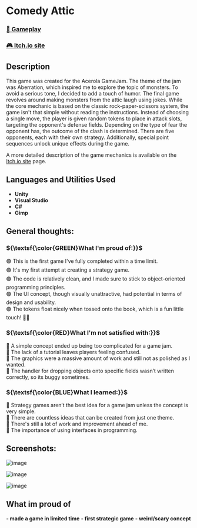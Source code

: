 <h1>Comedy Attic </h1>

 ### [🎦 Gameplay](https://www.youtube.com/watch?v=AlaLt6eQ00w)
 ### [🎮 Itch.io site](https://fushiboy.itch.io/comedy-attic)
 
<h2>Description</h2>
This game was created for the Acerola GameJam. The theme of the jam was Aberration, which inspired me to explore the topic of monsters. To avoid a serious tone, I decided to add a touch of humor. The final game revolves around making monsters from the attic laugh using jokes. While the core mechanic is based on the classic rock-paper-scissors system, the game isn't that simple without reading the instructions. Instead of choosing a single move, the player is given random tokens to place in attack slots, targeting the opponent's defense fields. Depending on the type of fear the opponent has, the outcome of the clash is determined. There are five opponents, each with their own strategy. Additionally, special point sequences unlock unique effects during the game.

A more detailed description of the game mechanics is available on the [Itch.io site](https://fushiboy.itch.io/comedy-attic) page.
<br />


<h2>Languages and Utilities Used</h2>

- <b>Unity</b>
- <b>Visual Studio</b>
- <b>C#</b>
- <b>Gimp</b>

<h2> General thoughts: </h2>



 <h3> ${\textsf{\color{GREEN}What I'm proud of:}}$ </h3>

🟢 This is the first game I've fully completed within a time limit.   
🟢 It's my first attempt at creating a strategy game.  
🟢 The code is relatively clean, and I made sure to stick to object-oriented programming principles.  
🟢 The UI concept, though visually unattractive, had potential in terms of design and usability.  
🟢 The tokens float nicely when tossed onto the book, which is a fun little touch! 🎱✨  

<h3> ${\textsf{\color{RED}What I'm not satisfied with:}}$ </h3>

🔴 A simple concept ended up being too complicated for a game jam.  
🔴 The lack of a tutorial leaves players feeling confused.  
🔴 The graphics were a massive amount of work and still not as polished as I wanted.  
🔴 The handler for dropping objects onto specific fields wasn’t written correctly, so its buggy sometimes.  

<h3> ${\textsf{\color{BLUE}What I learned:}}$  </h3>

🔵 Strategy games aren’t the best idea for a game jam unless the concept is very simple.  
🔵 There are countless ideas that can be created from just one theme.  
🔵 There's still a lot of work and improvement ahead of me.  
🔵 The importance of using interfaces in programming.  


<h2>Screenshots:</h2>

![image](https://github.com/user-attachments/assets/6c4da470-30ab-44ef-9605-12e10461d7d6)

![image](https://github.com/user-attachments/assets/12a4c567-1f65-41ed-9ef2-f8eb143e9f35)

![image](https://github.com/user-attachments/assets/b5e39fe0-16a3-42fd-884b-07c9377e8910)


<h2>What im proud of</h2>
<b> - made a game in limited time</b>
<b> - first strategic game</b>
<b> - weird/scary concept </b>
